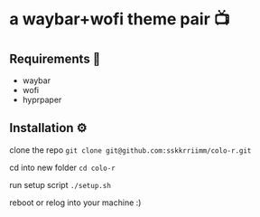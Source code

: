 # a waybar+wofi theme pair 📺

## Requirements 🚨

- waybar
- wofi
- hyprpaper

## Installation ⚙️

clone the repo `git clone git@github.com:sskkrriimm/colo-r.git`

cd into new folder `cd colo-r`

run setup script `./setup.sh`

reboot or relog into your machine :)
